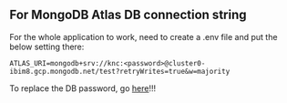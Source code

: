 ## For MongoDB Atlas DB connection string

For the whole application to work, need to create a .env file and put the below setting there:

```
ATLAS_URI=mongodb+srv://knc:<password>@cluster0-ibim8.gcp.mongodb.net/test?retryWrites=true&w=majority
```

To replace the DB password, go [here](https://cloud.mongodb.com/v2/5d2a0be3ff7a25a487b93525#security/database/users)!!!
